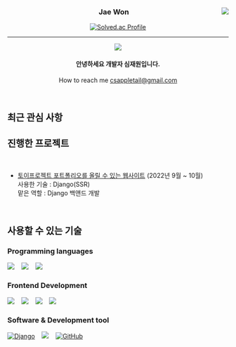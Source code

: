 

<div align="center">
   
<a href="https://github.com/appletail"><img align="right" src="https://github-readme-stats.vercel.app/api/top-langs/?username=appletail&theme=dracula&layout=compact&langs_count=10" /></a>
  

  ### Jae Won
   [![Solved.ac Profile](http://mazassumnida.wtf/api/v2/generate_badge?boj=litan36)](https://solved.ac/litan36/)
   
 ---
   <a href="https://hits.seeyoufarm.com"><img src="https://hits.seeyoufarm.com/api/count/incr/badge.svg?url=https%3A%2F%2Fgithub.com%2Fappletail&count_bg=%2379C83D&title_bg=%23555555&icon=&icon_color=%23E7E7E7&title=visitors&edge_flat=false"/></a>    
   

   
 #### 안녕하세요 개발자 심재원입니다.
How to reach me csappletail@gmail.com
 </div>
 
<br>
 <div>
    
<h2> 최근 관심 사항 </h2>

   
<h2> 진행한 프로젝트 </h2>
   
   
<br>
   
   - [토이프로젝트 포트폴리오를 올릴 수 있는 웹사이트](https://github.com/ssafy8th-python/woopolemong) (2022년 9월 ~ 10월)      
   사용한 기술 : Django(SSR)       
   맡은 역할 : Django 백앤드 개발
   
   
   

<br>


<h2> 사용할 수 있는 기술 </h2>
  
  ### Programming languages
  [<img src="https://img.shields.io/badge/JavaScript-F7DF1E?style=for-the-badge&logo=javascript&logoColor=black" />]() &nbsp;&nbsp;
  [<img src="https://img.shields.io/badge/Java-ED8B00?style=for-the-badge&logo=java&logoColor=white"/>]() &nbsp;&nbsp;
  [<img src="https://img.shields.io/badge/python-3776AB?style=for-the-badge&logo=python&logoColor=white">]() &nbsp;&nbsp;

<!--   [<img src="" />]() &nbsp;&nbsp; -->

  ### Frontend Development

  [<img src="https://img.shields.io/badge/HTML5-E34F26?style=for-the-badge&logo=html5&logoColor=white" />]() &nbsp;&nbsp;
  [<img src="https://img.shields.io/badge/CSS3-1572B6?style=for-the-badge&logo=css3&logoColor=white" />]() &nbsp;&nbsp;
  [<img src = "https://img.shields.io/badge/Bootstrap-563D7C?style=for-the-badge&logo=bootstrap&logoColor=white"/>](https://getbootstrap.com/) &nbsp;&nbsp;
  [<img src="https://img.shields.io/badge/React-20232A?style=for-the-badge&logo=react&logoColor=61DAFB" />](https://ko.reactjs.org/) &nbsp;&nbsp; 
    
  ### Software & Development tool
  
  [<img src="https://img.shields.io/badge/Django-092E20?style=for-the-badge&logo=django&logoColor=green" alt="Django"/>](https://www.djangoproject.com/) &nbsp;&nbsp; 
  [<img src="https://img.shields.io/badge/GIT-E44C30?style=for-the-badge&logo=git&logoColor=white"/>](https://git-scm.com/) &nbsp;&nbsp; 
  [<img src="https://img.shields.io/badge/GitHub-100000?style=for-the-badge&logo=github&logoColor=white" alt="GitHub"/>](https://github.com/) &nbsp;&nbsp; 
  

</div>
